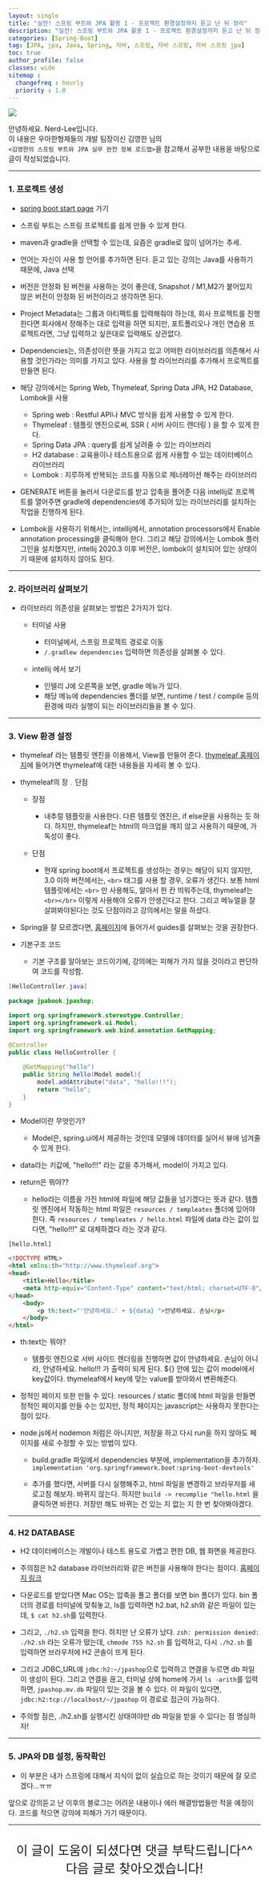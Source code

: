 ```yaml
---
layout: single
title: "실전! 스프링 부트와 JPA 활용 1 - 프로젝트 환경설정까지 듣고 난 뒤 정리"
description: "실전! 스프링 부트와 JPA 활용 1 - 프로젝트 환경설정까지 듣고 난 뒤 정리"
categories: [Spring-Boot]
tag: [JPA, jpa, Java, Spring, 자바, 스프링, 자바 스프링, 자바 스프링 jpa]
toc: true
author_profile: false
classes: wide
sitemap :
  changefreq : hourly
  priority : 1.0
---
```


![](/assets/img/etc/javaspring.png)

안녕하세요. Nerd-Lee입니다.<br>
이 내용은 우아한형제들의 개발 팀장이신 김영한 님의<br>
`<김영한의 스프링 부트와 JPA 실무 완전 정복 로드맵>`을 참고해서 공부한 내용을 바탕으로 글이 작성되었습니다.

---

### 1. 프로젝트 생성
 - [spring boot start page](start.spring.io) 가기
 

 - 스프링 부트는 스프링 프로젝트를 쉽게 만들 수 있게 한다.

 - maven과 gradle을 선택할 수 있는데, 요즘은 gradle로 많이 넘어가는 추세.

 - 언어는 자신이 사용 할 언어를 추가하면 된다. 듣고 있는 강의는 Java를 사용하기 때문에,  Java 선택

 - 버전은 안정화 된 버전을 사용하는 것이 좋은데, Snapshot / M1,M2가 붙어있지 않은 버전이 안정화 된 버전이라고 생각하면 된다.

 - Project Metadata는 그룹과 아티팩트를 입력해줘야 하는데, 회사 프로젝트를 진행한다면 회사에서 정해주는 대로 입력을 하면 되지만, 포트폴리오나 개인 연습용 프로젝트라면, 그냥 입력하고 싶은대로 입력해도 상관없다.

 - Dependencies는, 의존성이란 뜻을 가지고 있고 어떠한 라이브러리를 의존해서 사용할 것인가라는 의미를 가지고 있다. 사용을 할 라이브러리를 추가해서 프로젝트를 만들면 된다.

 - 해당 강의에서는 Spring Web, Thymeleaf, Spring Data JPA, H2 Database, Lombok을 사용
    - Spring web : Restful API나 MVC 방식을 쉽게 사용할 수 있게 한다.
    - Thymeleaf : 템플릿 엔진으로써, SSR ( 서버 사이드 렌더링 ) 을 할 수 있게 한다.
    - Spring Data JPA : query를 쉽게 날려줄 수 있는 라이브러리
    - H2 database : 교육용이나 테스트용으로 쉽게 사용할 수 있는 데이터베이스 라이브러리
    - Lombok : 지루하게 반복되는 코드를 자동으로 제너레이션 해주는 라이브러리
    
- GENERATE 버튼을 눌러서 다운로드를 받고 압축을 풀어준 다음 intellij로 프로젝트를 열어주면 gradle에 dependencies에 추가되어 있는 라이브러리를 설치하는 작업을 진행하게 된다.

- Lombok을 사용하기 위해서는, intellij에서, annotation processors에서 Enable annotation processing을 클릭해야 한다. 그리고 해당 강의에서는 Lombok 플러그인을 설치했지만, intellij 2020.3 이후 버전은, lombok이 설치되어 있는 상태이기 때문에 설치하지 않아도 된다.

---

### 2. 라이브러리 살펴보기

- 라이브러리 의존성을 살펴보는 방법은 2가지가 있다.

   - 터미널 사용
      - 터미널에서, 스프링 프로젝트 경로로 이동
      - `/.gradlew dependencies` 입력하면 의존성을 살펴볼 수 있다.
     
   - intellij 에서 보기
      - 인텔리 J에 오른쪽을 보면, gradle 메뉴가 있다.
      - 해당 메뉴에 dependencies 폴더를 보면, runtime / test / compile 등의 환경에 따라 실행이 되는 라이브러리들을 볼 수 있다.
      
---
      
### 3. View 환경 설정

- thymeleaf 라는 템플릿 엔진을 이용해서, View를 만들어 준다. [thymeleaf 홈페이지](thymeleaf.org)에 들어가면 thymeleaf에 대한 내용들을 자세히 볼 수 있다.

- thymeleaf의 장﹒단점
   - 장점
      - 내추럴 템플릿을 사용한다. 다른 템플릿 엔진은, if else문을 사용하는 듯 하다. 하지만, thymeleaf는 html의 마크업을 깨지 않고 사용하기 때문에, 가독성이 좋다.
   
   - 단점
      - 현재 spring boot에서 프로젝트를 생성하는 경우는 해당이 되지 않지만, 3.0 이하 버전에서는, `<br>` 태그를 사용 할 경우, 오류가 생긴다. 보통 html 템플릿에서는 `<br>` 만 사용해도, 알아서 한 칸 띄워주는데, thymeleaf는 `<br></br>` 이렇게 사용해야 오류가 안생긴다고 한다. 그리고 메뉴얼을 잘 살펴봐야된다는 것도 단점이라고 강의에서는 말을 하셨다.
      
- Spring을 잘 모르겠다면, [홈페이지](spring.io)에 들어가서 guides를 살펴보는 것을 권장한다.

- 기본구조 코드
   - 기본 구조를 알아보는 코드이기에, 강의에는 피해가 가지 않을 것이라고 판단하여 코드를 작성함.

```java
[HelloController.java]

package jpabook.jpashop;

import org.springframework.stereotype.Controller;
import org.springframework.ui.Model;
import org.springframework.web.bind.annotation.GetMapping;

@Controller
public class HelloController {
    
	@GetMapping("hello")
    public String hello(Model model){
        model.addAttribute("data", "hello!!!");
        return "hello";
    }
}
```

- Model이란 무엇인가?
   - Model은, spring.ui에서 제공하는 것인데 모델에 데이터를 실어서 뷰에 넘겨줄 수 있게 한다.
   

- data라는 키값에, "hello!!!" 라는 값을 추가해서, model이 가지고 있다.


- return은 뭐야??
   - hello라는 이름을 가진 html에 파일에 해당 값들을 넘기겠다는 뜻과 같다. 템플릿 엔진에서 작동하는 html 파일은 `resources / templeates` 폴더에 있어야 한다.
   즉 `resources / templeates / hello.html` 파일에 data 라는 값이 있다면, "hello!!!" 로 대체하겠다 라는 것과 같다.
   
   
   
```html
[hello.html]

<!DOCTYPE HTML>
<html xmlns:th="http://www.thymeleaf.org">
<head>
    <title>Hello</title>
    <meta http-equiv="Content-Type" content="text/html; charset=UTF-8"/>
</head>
    <body>
        <p th:text="'안녕하세요.' + ${data} ">안녕하세요. 손님</p>
    </body>
</html>
```

- th:text는 뭐야?
   - 템플릿 엔진으로 서버 사이드 렌더링을 진행하면 값이 안녕하세요. 손님이 아니라, 안녕하세요. hello!!! 가 출력이 되게 된다. ${} 안에 있는 값이 model에서 key값이다.
   thymeleaf에서 key에 맞는 value를 받아와서 변환해준다.
   

- 정적인 페이지 또한 만들 수 있다. resources / static 폴더에 html 파일을 만들면 정적인 페이지를 만들 수는 있지만, 정적 페이지는 javascript는 사용하지 못한다는 점이 있다.

- node.js에서 nodemon 처럼은 아니지만, 저장을 하고 다시 run을 하지 않아도 페이지를 새로 수정할 수 있는 방법이 있다.
   - build.gradle 파일에서 dependencies 부분에, implementation을 추가하자.
   `implementation 'org.springframework.boot:spring-boot-devtools'`
   
   - 추가를 했다면, 서버를 다시 실행해주고, html 파일을 변경하고 브라우저를 새로고침 해보자. 바뀌지 않는다. 하지만 `build -> recomplie "hello.html` 을 클릭하면 바뀐다.
   저장만 해도 바뀌는 건 있는 지 없는 지 한 번 찾아봐야겠다.
   
---
   
### 4. H2 DATABASE

- H2 데이터베이스는 개발이나 테스트 용도로 가볍고 편한 DB, 웹 화면을 제공한다.

- 주의점은 h2 database 라이브러리와 같은 버전을 사용해야 한다는 점이다. [홈페이지 링크](https://www.h2database.com/html/main.html)

- 다운로드를 받았다면 Mac OS는 압축을 풀고 폴더를 보면 bin 폴더가 있다. bin 폴더의 경로를 터미널에 맞춰놓고, ls를 입력하면 h2.bat, h2.sh와 같은 파일이 있는데, `$ cat h2.sh`를 입력한다.

- 그리고, `./h2.sh` 입력을 한다. 하지만 난 오류가 났다. `zsh: permission denied: ./h2.sh` 라는 오류가 떴는데, `chmode 755 h2.sh` 를 입력하고, 다시 `./h2.sh` 를 입력하면 브라우저에 H2 콘솔이 뜨게 된다.

- 그리고 JDBC_URL에 `jdbc:h2:~/jpashop`으로 입력하고 연결을 누르면 db 파일이 생성이 된다. 그리고 연결을 끊고, 터미널 상에 home에 가서 `ls -arith`를 입력하면, `jpashop.mv.db` 파일이 있는 것을 볼 수 있다. 이 파일이 있다면, `jdbc:h2:tcp://localhost/~/jpashop` 이 경로로 접근이 가능하다.

- 주의할 점은, ./h2.sh를 실행시킨 상태여야만 db 파일을 받을 수 있다는 점 명심하자!

---

### 5. JPA와 DB 설정, 동작확인

- 이 부분은 내가 스프링에 대해서 지식이 없이 실습으로 하는 것이기 때문에 잘 모르겠다...ㅠㅠ

앞으로 강의듣고 난 이후의 블로그는 어려운 내용이나 에러 해결방법들만 적을 예정이다. 코드를 적으면 강의에 피해가 가기 때문이다.

---

<br>

<div style="font-size:25px; text-align:center">
이 글이 도움이 되셨다면 댓글 부탁드립니다^^<br>
다음 글로 찾아오겠습니다!

</div>

